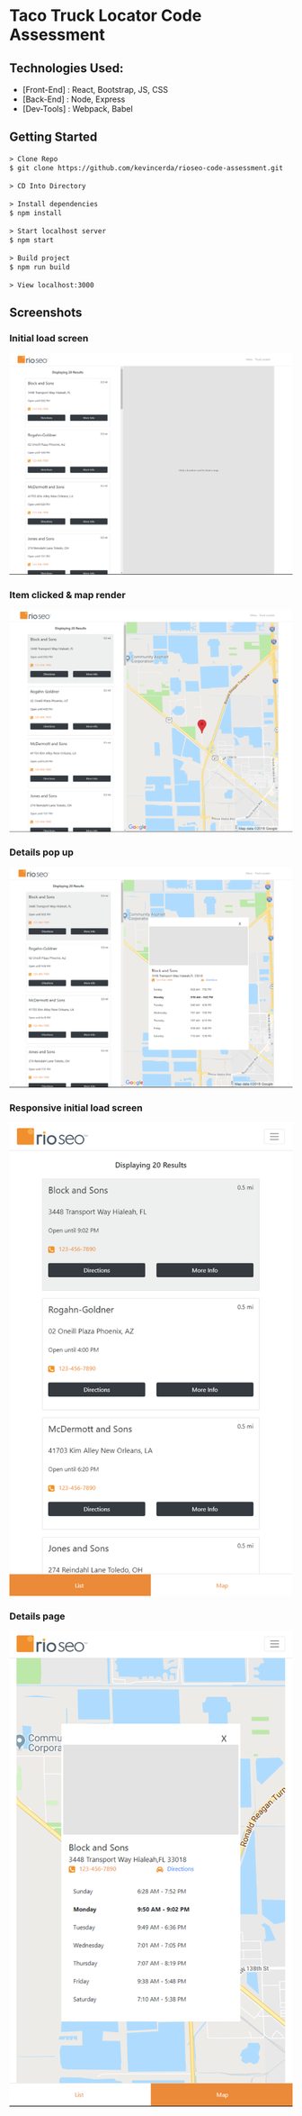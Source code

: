 # Taco Truck Locator Code Assessment

## Technologies Used:

- [Front-End] : React, Bootstrap, JS, CSS
- [Back-End] : Node, Express
- [Dev-Tools] : Webpack, Babel

## Getting Started

```
> Clone Repo
$ git clone https://github.com/kevincerda/rioseo-code-assessment.git

> CD Into Directory

> Install dependencies
$ npm install

> Start localhost server
$ npm start

> Build project
$ npm run build

> View localhost:3000

```

## Screenshots

### Initial load screen

![alt text](product-screenshots/default.png)

### Item clicked & map render

![alt text](product-screenshots/item-clicked.png)

### Details pop up

![alt text](product-screenshots/more-info-clicked.png)

### Responsive initial load screen

![alt text](product-screenshots/responsive-default.png)

### Details page

![alt text](product-screenshots/responsive-details.png)
